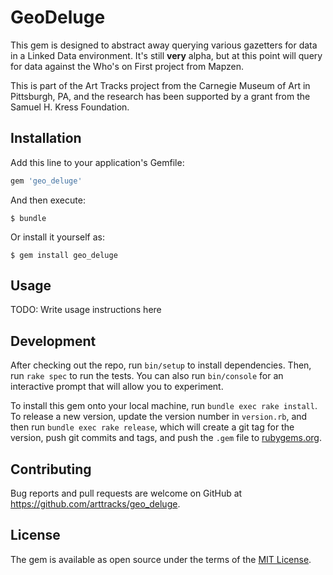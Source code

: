 # GeoDeluge

This gem is designed to abstract away querying various gazetters for data in a Linked Data environment.  It's still **very** alpha, but at this point will query for data against the Who's on First project from Mapzen.

This is part of the Art Tracks project from the Carnegie Museum of Art in Pittsburgh, PA, and the research has been supported by a grant from the Samuel H. Kress Foundation.

## Installation

Add this line to your application's Gemfile:

```ruby
gem 'geo_deluge'
```

And then execute:

    $ bundle

Or install it yourself as:

    $ gem install geo_deluge

## Usage

TODO: Write usage instructions here

## Development

After checking out the repo, run `bin/setup` to install dependencies. Then, run `rake spec` to run the tests. You can also run `bin/console` for an interactive prompt that will allow you to experiment.

To install this gem onto your local machine, run `bundle exec rake install`. To release a new version, update the version number in `version.rb`, and then run `bundle exec rake release`, which will create a git tag for the version, push git commits and tags, and push the `.gem` file to [rubygems.org](https://rubygems.org).

## Contributing

Bug reports and pull requests are welcome on GitHub at https://github.com/arttracks/geo_deluge.


## License

The gem is available as open source under the terms of the [MIT License](http://opensource.org/licenses/MIT).

